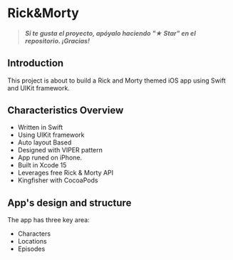 # Rick&Morty



> ##### Si te gusta el proyecto, apóyalo haciendo "★ Star" en el repositorio. ¡Gracias!

## Introduction
This project is about to build a Rick and Morty themed iOS app using Swift and UIKit framework.

## Characteristics Overview
- Written in Swift
- Using UIKit framework
- Auto layout Based
- Designed with VIPER pattern
- App runed on iPhone.
- Built in Xcode 15
- Leverages free Rick & Morty API
- Kingfisher with CocoaPods
  
## App's design and structure
The app has three key area:
- Characters
- Locations
- Episodes
